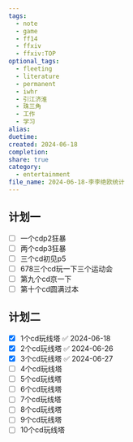 ```yaml
---  
tags:  
  - note  
  - game  
  - ff14  
  - ffxiv  
  - ffxiv:TOP  
optional_tags:  
  - fleeting  
  - literature  
  - permanent  
  - iwhr  
  - 引江济淮  
  - 珠三角  
  - 工作  
  - 学习  
alias:   
duetime:   
created: 2024-06-18  
completion:   
share: true  
category:  
  - entertainment  
file_name: 2024-06-18-李李绝欧统计  
---  
```

  
## 计划一  
  
- [ ] 一个cdp2狂暴  
- [ ] 两个cdp3狂暴  
- [ ] 三个cd初见p5  
- [ ] 678三个cd玩一下三个运动会  
- [ ] 第九个cd京一下  
- [ ] 第十个cd圆满过本  
  
## 计划二  
  
- [x] 1个cd玩线塔 ✅ 2024-06-18  
- [x] 2个cd玩线塔 ✅ 2024-06-26  
- [x] 3个cd玩线塔 ✅ 2024-06-27  
- [ ] 4个cd玩线塔  
- [ ] 5个cd玩线塔  
- [ ] 6个cd玩线塔  
- [ ] 7个cd玩线塔  
- [ ] 8个cd玩线塔  
- [ ] 9个cd玩线塔  
- [ ] 10个cd玩线塔
